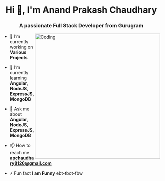 <h1 align="center">Hi 👋, I'm Anand Prakash Chaudhary</h1>
<h3 align="center">A passionate Full Stack Developer from Gurugram</h3>
<img align="right" alt="Coding" width="400" src="https://cdn.dribbble.com/users/1162077/screenshots/3848914/programmer.gif">
<p align="left"> </p>

<p align="left">  

- 🔭 I’m currently working on **Various Projects**

- 🌱 I’m currently learning **Angular, NodeJS, ExpressJS, MongoDB**

- 💬 Ask me about **Angular, NodeJS, ExpressJS, MongoDB**

- 📫 How to reach me **apchaudhary8126@gmail.com**

- ⚡ Fun fact **I am Funny**
ebt-tbot-fbw
